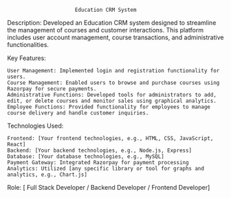                          Education CRM System

Description: Developed an Education CRM system designed to streamline the management of courses and customer interactions. This platform includes user account management, course transactions, and administrative functionalities.

Key Features:

    User Management: Implemented login and registration functionality for users.
    Course Management: Enabled users to browse and purchase courses using Razorpay for secure payments.
    Administrative Functions: Developed tools for administrators to add, edit, or delete courses and monitor sales using graphical analytics.
    Employee Functions: Provided functionality for employees to manage course delivery and handle customer inquiries.

Technologies Used:

    Frontend: [Your frontend technologies, e.g., HTML, CSS, JavaScript, React]
    Backend: [Your backend technologies, e.g., Node.js, Express]
    Database: [Your database technologies, e.g., MySQL]
    Payment Gateway: Integrated Razorpay for payment processing
    Analytics: Utilized [any specific library or tool for graphs and analytics, e.g., Chart.js]

Role: [ Full Stack Developer / Backend Developer / Frontend Developer]
